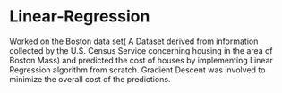 # Linear-Regression
Worked on the Boston data set( A Dataset derived from information collected by the U.S. Census Service concerning housing in the area of Boston Mass) and predicted the cost of houses by implementing Linear Regression algorithm from scratch. Gradient Descent was involved to minimize the overall cost of the predictions.
